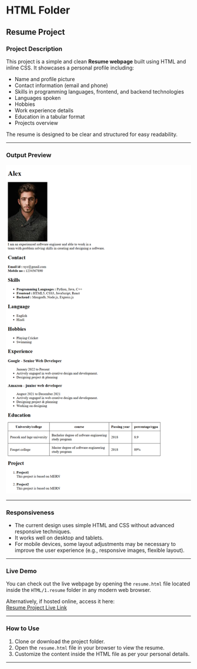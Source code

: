 # HTML Folder


## Resume Project

### Project Description

This project is a simple and clean **Resume webpage** built using HTML and inline CSS. It showcases a personal profile including:

- Name and profile picture
- Contact information (email and phone)
- Skills in programming languages, frontend, and backend technologies
- Languages spoken
- Hobbies
- Work experience details
- Education in a tabular format
- Projects overview

The resume is designed to be clear and structured for easy readability.

---

### Output Preview

![Resume Project Screenshot](./00.Source/01_HTML_Resume.png)

---

### Responsiveness

- The current design uses simple HTML and CSS without advanced responsive techniques.
- It works well on desktop and tablets.
- For mobile devices, some layout adjustments may be necessary to improve the user experience (e.g., responsive images, flexible layout).

---

### Live Demo

You can check out the live webpage by opening the `resume.html` file located inside the `HTML/1.resume` folder in any modern web browser.

Alternatively, if hosted online, access it here:  
[Resume Project Live Link](https://resume-by-html.netlify.app/) 

---

### How to Use

1. Clone or download the project folder.
2. Open the `resume.html` file in your browser to view the resume.
3. Customize the content inside the HTML file as per your personal details.

---